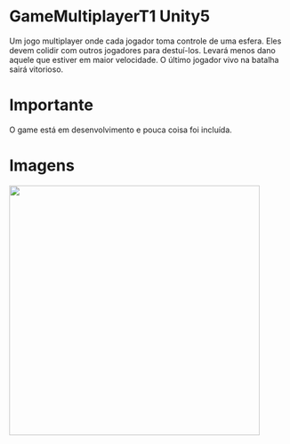 # GameMultiplayerT1 Unity5
Um jogo multiplayer onde cada jogador toma controle de uma esfera. Eles devem colidir com outros jogadores para destuí-los. Levará menos dano aquele que estiver em maior velocidade. O último jogador vivo na batalha sairá vitorioso.

# Importante
O game está em desenvolvimento e pouca coisa foi incluída.

# Imagens
<img src="https://github.com/lucasmlima08/GameMultiplayerT1_Unity/image.png" width="450" />
